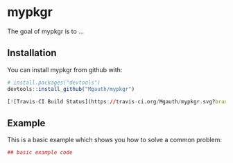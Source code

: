 
<!-- README.md is generated from README.Rmd. Please edit that file -->
mypkgr
======

The goal of mypkgr is to ...

Installation
------------

You can install mypkgr from github with:

``` r
# install.packages("devtools")
devtools::install_github("Mgauth/mypkgr")

[![Travis-CI Build Status](https://travis-ci.org/Mgauth/mypkgr.svg?branch=master)](https://travis-ci.org/Mgauth/mypkgr)

```

Example
-------

This is a basic example which shows you how to solve a common problem:

``` r
## basic example code
```
